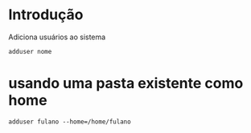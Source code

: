 # Introdução

Adiciona usuários ao sistema

    adduser nome

# usando uma pasta existente como home

    adduser fulano --home=/home/fulano
